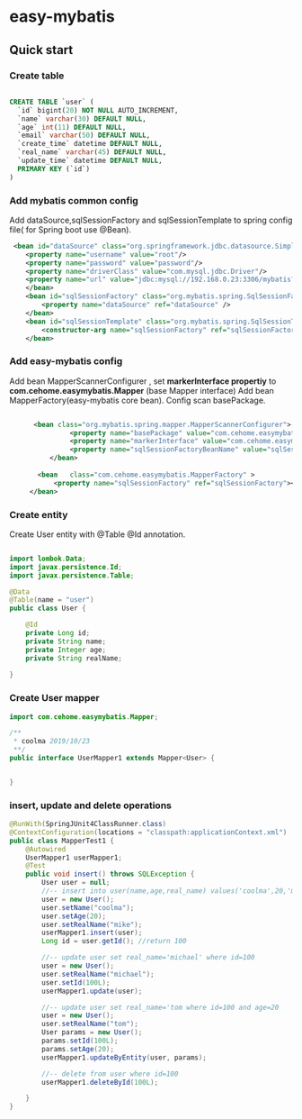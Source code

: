 # easy-mybatis

## Quick start

### Create table
```sql

CREATE TABLE `user` (
  `id` bigint(20) NOT NULL AUTO_INCREMENT,
  `name` varchar(30) DEFAULT NULL,
  `age` int(11) DEFAULT NULL,
  `email` varchar(50) DEFAULT NULL,
  `create_time` datetime DEFAULT NULL,
  `real_name` varchar(45) DEFAULT NULL,
  `update_time` datetime DEFAULT NULL,
  PRIMARY KEY (`id`)
) 

```

### Add mybatis common config
 Add dataSource,sqlSessionFactory and sqlSessionTemplate to spring config file( for Spring boot use @Bean).
 
```xml
 <bean id="dataSource" class="org.springframework.jdbc.datasource.SimpleDriverDataSource">
    <property name="username" value="root"/>
    <property name="password" value="password"/>
    <property name="driverClass" value="com.mysql.jdbc.Driver"/>
    <property name="url" value="jdbc:mysql://192.168.0.23:3306/mybatis?useUnicode=true&amp;characterEncoding=utf8&amp;allowMultiQueries=true&amp;useSSL=false"/>
    </bean>
    <bean id="sqlSessionFactory" class="org.mybatis.spring.SqlSessionFactoryBean">
        <property name="dataSource" ref="dataSource" />
    </bean>
    <bean id="sqlSessionTemplate" class="org.mybatis.spring.SqlSessionTemplate">
        <constructor-arg name="sqlSessionFactory" ref="sqlSessionFactory" />
    </bean>

```

### Add easy-mybatis config

Add bean MapperScannerConfigurer , set **markerInterface propertiy** to **com.cehome.easymybatis.Mapper** (base Mapper interface)
Add bean MapperFactory(easy-mybatis core bean). Config scan basePackage.


```xml

      <bean class="org.mybatis.spring.mapper.MapperScannerConfigurer">
               <property name="basePackage" value="com.cehome.easymybatis"></property>
               <property name="markerInterface" value="com.cehome.easymybatis.Mapper"></property>
               <property name="sqlSessionFactoryBeanName" value="sqlSessionFactory"></property>
          </bean>
   
       <bean   class="com.cehome.easymybatis.MapperFactory" >
           <property name="sqlSessionFactory" ref="sqlSessionFactory"></property>
     </bean>


```

### Create entity
Create User entity with @Table @Id annotation.
```java

import lombok.Data;
import javax.persistence.Id;
import javax.persistence.Table;

@Data
@Table(name = "user")
public class User {

    @Id
    private Long id;
    private String name;
    private Integer age;
    private String realName;
 
}
``` 

### Create User mapper

```java
import com.cehome.easymybatis.Mapper;

/**
 * coolma 2019/10/23
 **/
public interface UserMapper1 extends Mapper<User> {


}
```

### insert, update and delete operations

```java
@RunWith(SpringJUnit4ClassRunner.class)
@ContextConfiguration(locations = "classpath:applicationContext.xml")
public class MapperTest1 {
    @Autowired
    UserMapper1 userMapper1;
    @Test
    public void insert() throws SQLException {
        User user = null;
        //-- insert into user(name,age,real_name) values('coolma',20,'mike')
        user = new User();
        user.setName("coolma");
        user.setAge(20);
        user.setRealName("mike");
        userMapper1.insert(user);
        Long id = user.getId(); //return 100

        //-- update user set real_name='michael' where id=100
        user = new User();
        user.setRealName("michael");
        user.setId(100L);
        userMapper1.update(user);

        //-- update user set real_name='tom where id=100 and age=20
        user = new User();
        user.setRealName("tom");
        User params = new User();
        params.setId(100L);
        params.setAge(20);
        userMapper1.updateByEntity(user, params);

        //-- delete from user where id=100
        userMapper1.deleteById(100L);

    }
}

```